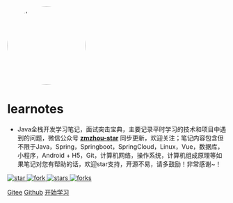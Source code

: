 <img width="180px" height="180px" style="border-radius: 50%" border="0" src="./docs/favicon.ico" alt="icon">

# learnotes

- Java全栈开发学习笔记，面试突击宝典，主要记录平时学习的技术和项目中遇到的问题，微信公众号 [**zmzhou-star**](https://gitee.com/zmzhou-star/learnotes/raw/master/docs/wechat-zmzhou-star.png) 同步更新，欢迎关注；笔记内容包含但不限于Java，Spring，Springboot，SpringCloud，Linux，Vue，数据库，小程序，Android + H5，Git，计算机网络，操作系统，计算机组成原理等如果笔记对您有帮助的话，欢迎star支持，开源不易，请多鼓励！非常感谢~！

<a href="https://gitee.com/zmzhou-star/learnotes/stargazers" target="_blank">
    <img src="https://gitee.com/zmzhou-star/learnotes/badge/star.svg?theme=dark" alt="star">
</a>
<a href="https://gitee.com/zmzhou-star/learnotes/members" target="_blank">
    <img src="https://gitee.com/zmzhou-star/learnotes/badge/fork.svg?theme=dark" alt="fork">
</a>

<a href="https://github.com/zmzhou-star/learnotes/stargazers" target="_blank" rel="noopener">
    <img src="https://badgen.net/github/stars/zmzhou-star/learnotes?icon=github&color=4ab8a1" alt="stars">
</a>
<a href="https://github.com/zmzhou-star/learnotes/members" target="_blank" rel="noopener">
    <img src="https://badgen.net/github/forks/zmzhou-star/learnotes?icon=github&color=4ab8a1" alt="forks">
</a>

[Gitee](<https://gitee.com/zmzhou-star/learnotes>)
[Github](<https://github.com/zmzhou-star/learnotes>)
[开始学习](README.md)

